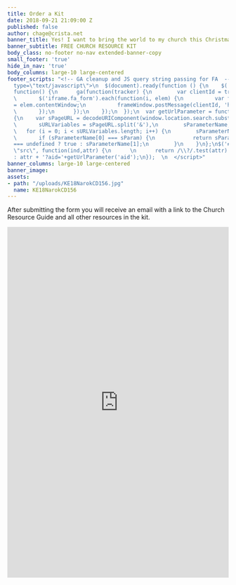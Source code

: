 ```yaml
---
title: Order a Kit
date: 2018-09-21 21:09:00 Z
published: false
author: chage@crista.net
banner_title: Yes! I want to bring the world to my church this Christmas!
banner_subtitle: FREE CHURCH RESOURCE KIT
body_class: no-footer no-nav extended-banner-copy
small_footer: 'true'
hide_in_nav: 'true'
body_columns: large-10 large-centered
footer_scripts: "<!-- GA cleanup and JS query string passing for FA  -->\n<script
  type=\"text/javascript\">\n  $(document).ready(function () {\n    $('iframe.fa_form').on('load',
  function() {\n      ga(function(tracker) {\n        var clientId = tracker.get('clientId');\n
  \       $('iframe.fa_form').each(function(i, elem) {\n          var frameWindow
  = elem.contentWindow;\n          frameWindow.postMessage(clientId, 'https://give.crista.org');\n
  \       });\n      });\n    });\n  });\n  var getUrlParameter = function getUrlParameter(sParam)
  {\n    var sPageURL = decodeURIComponent(window.location.search.substring(1)),\n
  \       sURLVariables = sPageURL.split('&'),\n        sParameterName,\n        i;\n\n
  \   for (i = 0; i < sURLVariables.length; i++) {\n        sParameterName = sURLVariables[i].split('=');\n\n
  \       if (sParameterName[0] === sParam) {\n            return sParameterName[1]
  === undefined ? true : sParameterName[1];\n        }\n    }\n};\n$('#donate').attr(
  \"src\", function(ind,attr) {\n      \n      return /\\?/.test(attr) ? attr + '&aid='+getUrlParameter('aid')
  : attr + '?aid='+getUrlParameter('aid');\n});  \n  </script>"
banner_columns: large-10 large-centered
banner_image: 
assets:
- path: "/uploads/KE18NarokCD156.jpg"
  name: KE18NarokCD156
---
```


After submitting the form you will receive an email with a link to the Church Resource Guide and all other resources in the kit.

<iframe class="fa_form" id="donate" src="https://give.crista.org/117" height="800" width="100%" frameborder="0" style="display: block; overflow-y: hidden;" scrolling="no"></iframe>
<script src="//give.crista.org/js/iframe_resize_helper.js"></script>
